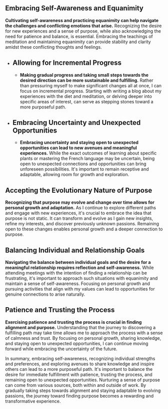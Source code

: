 ## Embracing Self-Awareness and Equanimity

**Cultivating self-awareness and practicing equanimity can help navigate the challenges and conflicting emotions that arise.** Recognizing the desire for new experiences and a sense of purpose, while also acknowledging the need for patience and balance, is essential. Embracing the teachings of meditation and maintaining equanimity can provide stability and clarity amidst these conflicting thoughts and feelings.
- ## Allowing for Incremental Progress
	- **Making gradual progress and taking small steps towards the desired direction can be more sustainable and fulfilling.** Rather than pressuring myself to make significant changes all at once, I can focus on incremental progress. Starting with writing a blog about my experiences with the diet and meditation, or delving deeper into specific areas of interest, can serve as stepping stones toward a more purposeful path.
- ## Embracing Uncertainty and Unexpected Opportunities
	- **Embracing uncertainty and staying open to unexpected opportunities can lead to new avenues and meaningful experiences.** While the exact outcomes of learning about specific plants or mastering the French language may be uncertain, being open to unexpected connections and opportunities can bring unforeseen possibilities. It's important to remain receptive and adaptable, allowing room for growth and exploration.
## Accepting the Evolutionary Nature of Purpose

**Recognizing that purpose may evolve and change over time allows for personal growth and adaptation.** As I continue to explore different paths and engage with new experiences, it's crucial to embrace the idea that purpose is not static. It can transform and evolve as I gain new insights, refine my interests, and discover previously unknown passions. Remaining open to these changes enables personal growth and a deeper connection to purpose.
## Balancing Individual and Relationship Goals

**Navigating the balance between individual goals and the desire for a meaningful relationship requires reflection and self-awareness.** While attending meetings with the intention of finding a relationship can be frustrating, it's important to approach such situations with equanimity and maintain a sense of self-awareness. Focusing on personal growth and pursuing activities that align with my values can lead to opportunities for genuine connections to arise naturally.
## Patience and Trusting the Process

**Exercising patience and trusting the process is crucial in finding alignment and purpose.** Understanding that the journey to discovering a fulfilling path may take time allows me to approach the process with a sense of calmness and trust. By focusing on personal growth, sharing knowledge, and staying open to unexpected opportunities, I can continue moving forward while embracing the uncertainty of the future.

In summary, embracing self-awareness, recognizing individual strengths and preferences, and exploring avenues to share knowledge and inspire others can lead to a more purposeful path. It's important to balance the desire for immediate fulfillment with patience, trusting the process, and remaining open to unexpected opportunities. Nurturing a sense of purpose can come from various sources, both within and outside of work. By gradually taking steps towards alignment and staying adaptable to evolving passions, the journey toward finding purpose becomes a rewarding and transformative experience.